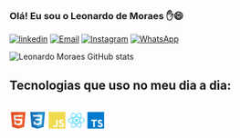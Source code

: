 
### Olá! Eu sou o Leonardo de Moraes ✋😄



[![linkedin](https://img.shields.io/badge/LinkedIn-0077B5?style=for-the-badge&logo=linkedin&logoColor=white)](https://www.linkedin.com/in/lmoraes07/)
[![Email](https://img.shields.io/badge/Microsoft_Outlook-0078D4?style=for-the-badge&logo=microsoft-outlook&logoColor=white)](mailto:"contatoleonardomoraes@outlook.com")
[![Instagram](https://img.shields.io/badge/Instagram-E4405F?style=for-the-badge&logo=instagram&logoColor=white)](https://www.instagram.com/_leeomoraaes_/)
[![WhatsApp](https://img.shields.io/badge/WhatsApp-25D366?style=for-the-badge&logo=whatsapp&logoColor=white)](https://api.whatsapp.com/send?phone=5511972261124&text=Ola!%20Me%20chamo%20Leonardo,%20tudo%20bem%20com%20voc%C3%AA%20?)

![Leonardo Moraes GitHub stats](https://github-readme-stats.vercel.app/api?username=Leo-m-oraes&show_icons=true&theme=cobalt)



 ## Tecnologias que uso no meu dia a dia:

<div style="display:inline_block" ></br>

<img width="30px" height="30px" alt="html5" src="https://raw.githubusercontent.com/devicons/devicon/master/icons/html5/html5-original.svg"/>
<img width="30px" height="30px" alt="css3" src="https://raw.githubusercontent.com/devicons/devicon/master/icons/css3/css3-original.svg"/>
<img width="30px" height="30px" alt="js" src="https://raw.githubusercontent.com/devicons/devicon/master/icons/javascript/javascript-plain.svg"/>
<img width="30px" height="30px" alt="reactjs" src="https://raw.githubusercontent.com/devicons/devicon/master/icons/react/react-original.svg"/>
<img width="30px" height="30px" alt="typescript" src="https://raw.githubusercontent.com/devicons/devicon/master/icons/typescript/typescript-plain.svg"/>

</div>
